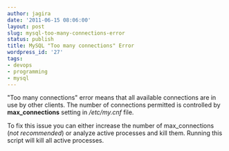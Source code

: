 ```yaml
---
author: jagira
date: '2011-06-15 08:06:00'
layout: post
slug: mysql-too-many-connections-error
status: publish
title: MySQL "Too many connections" Error
wordpress_id: '27'
tags:
- devops
- programming
- mysql
---
```


"Too many connections" error means that all available connections
are in use by other clients. The number of connections permitted is
controlled by **max\_connections** setting in */etc/my.cnf* file.

To fix this issue you can either increase the number of
max\_connections (*not recommended*) or analyze active processes
and kill them. Running this script will kill all active processes.

<script src="https://gist.github.com/1026670.js?file=mysql_connection_cleaner.rb"></script>


